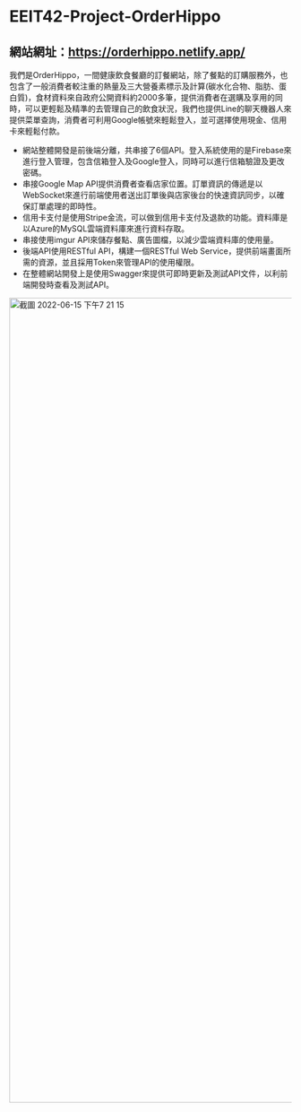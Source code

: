 # EEIT42-Project-OrderHippo

## 網站網址：https://orderhippo.netlify.app/

我們是OrderHippo，一間健康飲食餐廳的訂餐網站，除了餐點的訂購服務外，也包含了一般消費者較注重的熱量及三大營養素標示及計算(碳水化合物、脂肪、蛋白質)，食材資料來自政府公開資料約2000多筆，提供消費者在選購及享用的同時，可以更輕鬆及精準的去管理自己的飲食狀況，我們也提供Line的聊天機器人來提供菜單查詢，消費者可利用Google帳號來輕鬆登入，並可選擇使用現金、信用卡來輕鬆付款。

* 網站整體開發是前後端分離，共串接了6個API。登入系統使用的是Firebase來進行登入管理，包含信箱登入及Google登入，同時可以進行信箱驗證及更改密碼。
* 串接Google Map API提供消費者查看店家位置。訂單資訊的傳遞是以WebSocket來進行前端使用者送出訂單後與店家後台的快速資訊同步，以確保訂單處理的即時性。
* 信用卡支付是使用Stripe金流，可以做到信用卡支付及退款的功能。資料庫是以Azure的MySQL雲端資料庫來進行資料存取。
* 串接使用imgur API來儲存餐點、廣告圖檔，以減少雲端資料庫的使用量。
* 後端API使用RESTful API，構建一個RESTful Web Service，提供前端畫面所需的資源，並且採用Token來管理API的使用權限。
* 在整體網站開發上是使用Swagger來提供可即時更新及測試API文件，以利前端開發時查看及測試API。

<img width="1436" alt="截圖 2022-06-15 下午7 21 15" src="https://user-images.githubusercontent.com/68499661/173815781-1e9c75bb-b408-4a88-83f0-d7df50061f66.png">
